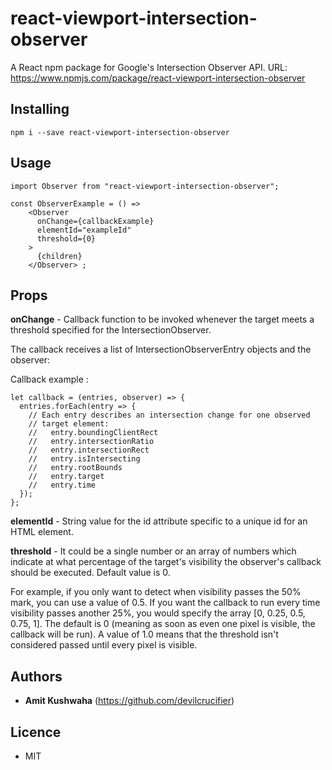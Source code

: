 # react-viewport-intersection-observer

A React npm package for Google's Intersection Observer API.
URL: https://www.npmjs.com/package/react-viewport-intersection-observer

## Installing

```
npm i --save react-viewport-intersection-observer

```

## Usage

```
import Observer from "react-viewport-intersection-observer";

const ObserverExample = () =>
    <Observer
      onChange={callbackExample}
      elementId="exampleId"
      threshold={0}
    >
      {children}
    </Observer> ;

```

## Props

**onChange** - Callback function to be invoked whenever the target meets a threshold specified for the IntersectionObserver.

The callback receives a list of IntersectionObserverEntry objects and the observer:

Callback example : 

```
let callback = (entries, observer) => { 
  entries.forEach(entry => {
    // Each entry describes an intersection change for one observed
    // target element:
    //   entry.boundingClientRect
    //   entry.intersectionRatio
    //   entry.intersectionRect
    //   entry.isIntersecting
    //   entry.rootBounds
    //   entry.target
    //   entry.time
  });
};

```
**elementId** - String value for the id attribute specific to a unique id for an HTML element.

**threshold** - It could be a single number or an array of numbers which indicate at what percentage of the target's visibility the observer's callback should be executed. Default value is 0. 

For example, if you only want to detect when visibility passes the 50% mark, you can use a value of 0.5. If you want the callback to run every time visibility passes another 25%, you would specify the array [0, 0.25, 0.5, 0.75, 1]. The default is 0 (meaning as soon as even one pixel is visible, the callback will be run). A value of 1.0 means that the threshold isn't considered passed until every pixel is visible.

## Authors

- **Amit Kushwaha** (https://github.com/devilcrucifier)

## Licence

- MIT
